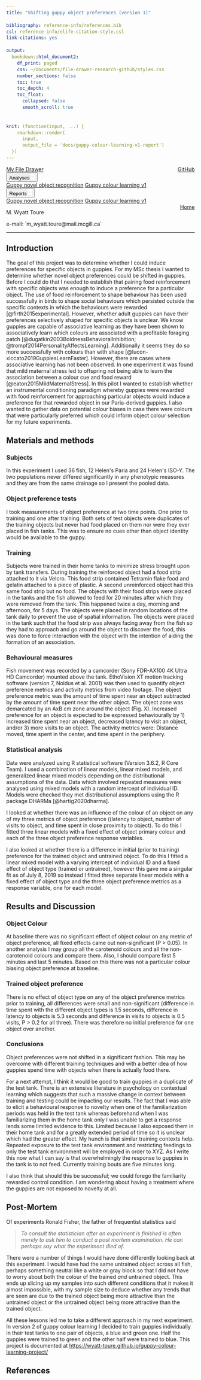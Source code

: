 ```yaml
---
title: "Shifting guppy object preferences (version 1)"

bibliography: reference-info/references.bib
csl: reference-info/elife-citation-style.csl
link-citations: yes

output:
  bookdown::html_document2:
    df_print: paged
    css: ~/Documents/file-drawer-research-github/styles.css
    number_sections: false
    toc: true
    toc_depth: 4
    toc_float:
      collapsed: false
      smooth_scroll: true

    
knit: (function(input, ...) {
    rmarkdown::render(
      input,
      output_file = 'docs/guppy-colour-learning-v1-report')
  })
---
```

<div class="topnav">
<a href="index.html">My File Drawer</a>
<a href="https://github.com/wyatt-toure/file-drawer-research" style = "float: right;">GitHub</a>
<div class="dropdown">
<button class="dropbtn">Analyses <img src="caret-down.svg" width = "10"></img></button>
<div class="dropdown-content">
<a href="guppy-novel-object-recognition-analysis.html">Guppy novel object recognition</a>
<a href="guppy-colour-learning-v1-analysis.html">Guppy colour learning v1</a>
</div>
</div>
<div class="dropdown">
<button class="dropbtn">Reports <img src="caret-down.svg" width = "10"></img></button>
<div class="dropdown-content">
<a href="guppy-novel-object-recognition-report.html">Guppy novel object recognition</a>
<a href="guppy-colour-learning-v1-report.html">Guppy colour learning v1</a>
</div>
</div>
<a href="index.html" style = "float: right;">Home</a>
</div>

<p class="author-name">M. Wyatt Toure</p>
<p>e-mail: `m_wyatt.toure@mail.mcgill.ca`</p>

------------------------------------------------------------------------

## Introduction

The goal of this project was to determine whether I could induce preferences for specific objects in guppies. For my MSc thesis I wanted to determine whether novel object preferences could be shifted in guppies. Before I could do that I needed to establish that pairing food reinforcement with specific objects was enough to induce a preference for a particular object. The use of food reinforcement to shape behaviour has been used successfully in birds to shape social behaviours which persisted outside the specific contexts in which the behaviours were rewarded [@firth2015experimental]. However, whether adult guppies can have their preferences selectively shaped for specific objects is unclear. We know guppies are capable of associative learning as they have been shown to associatively learn which colours are associated with a profitable foraging patch [@dugatkin2003BoldnessBehavioralInhibition; @trompf2014PersonalityAffectsLearning]. Additionally it seems they do so more successfully with colours than with shape [@lucon-xiccato2019GuppiesLearnFaster]. However, there are cases where associative learning has not been observed. In one experiment it was found that mild maternal stress led to offspring not being able to learn the association between a colour cue and food reward [@eaton2015MildMaternalStress]. In this pilot I wanted to establish whether an instrumental conditioning paradigm whereby guppies were rewarded with food reinforcement for approaching particular objects would induce a preference for that rewarded object in our Paria-derived guppies. I also wanted to gather data on potential colour biases in case there were colours that were particularly preferred which could inform object colour selection for my future experiments.

## Materials and methods

### Subjects

In this experiment I used 36 fish, 12 Helen's Paria and 24 Helen's ISO-Y. The two populations never differed significantly in any phenotypic measures and they are from the same drainage so I present the pooled data.

### Object preference tests

I took measurements of object preference at two time points. One prior to training and one after training. Both sets of test objects were duplicates of the training objects but never had food placed on them nor were they ever placed in fish tanks. This was to ensure no cues other than object identity would be available to the guppy.

### Training

Subjects were trained in their home tanks to minimize stress brought upon by tank transfers. During training the reinforced object had a food strip attached to it via Velcro. This food strip contained Tetramin flake food and gelatin attached to a piece of plastic. A second unreinforced object had this same food strip but no food. The objects with their food strips were placed in the tanks and the fish allowed to feed for 20 minutes after which they were removed from the tank. This happened twice a day, morning and afternoon, for 5 days. The objects were placed in random locations of the tank daily to prevent the use of spatial information. The objects were placed in the tank such that the food strip was always facing away from the fish so they had to approach and go around the object to discover the food, this was done to force interaction with the object with the intention of aiding the formation of an association.

### Behavioural measures

Fish movement was recorded by a camcorder (Sony FDR-AX100 4K Ultra HD Camcorder) mounted above the tank. EthoVision XT motion tracking software (version 7, Noldus et al. 2001) was then used to quantify object preference metrics and activity metrics from video footage. The object preference metric was the amount of time spent near an object subtracted by the amount of time spent near the other object. The object zone was demarcated by an AxB cm zone around the object (Fig. X). Increased preference for an object is expected to be expressed behaviourally by 1) increased time spent near an object, decreased latency to visit an object, and/or 3) more visits to an object. The activity metrics were: Distance moved, time spent in the center, and time spent in the periphery.

### Statistical analysis

Data were analyzed using R statistical software (Version 3.6.2, R Core Team). I used a combination of linear models, linear mixed models, and generalized linear mixed models depending on the distributional assumptions of the data. Data which involved repeated measures were analysed using mixed models with a random intercept of individual ID. Models were checked they met distributional assumptions using the R package DHARMa [@hartig2020dharma].

I looked at whether there was an influence of the colour of an object on any of my three metrics of object preference ((latency to object, number of visits to object, and time spent in close proximity to object). To do this I fitted three linear models with a fixed effect of object primary colour and each of the three object preference response variables.

I also looked at whether there is a difference in initial (prior to training) preference for the trained object and untrained object. To do this I fitted a linear mixed model with a varying intercept of individual ID and a fixed effect of object type (trained or untrained), however this gave me a singular fit as of July 8, 2019 so instead I fitted three separate linear models with a fixed effect of object type and the three object preference metrics as a response variable, one for each model.

## Results and Discussion

### Object Colour

At baseline there was no significant effect of object colour on any metric of object preference, all fixed effects came out non-significant (P > 0.05). In another analysis I may group all the carotenoid colours and all the non-carotenoid colours and compare them. Also, I should compare first 5 minutes and last 5 minutes. Based on this there was not a particular colour biasing object preference at baseline.

### Trained object preference

There is no effect of object type on any of the object preference metrics prior to training, all differences were small and non-significant (difference in time spent with the different object types is 1.5 seconds, difference in latency to objects is 5.3 seconds and difference in visits to objects is 0.5 visits, P > 0.2 for all three). There was therefore no initial preference for one object over another.



### Conclusions

Object preferences were not shifted in a significant fashion. This may be overcome with different training techniques and with a better idea of how guppies spend time with objects when there is actually food there. 

For a next attempt, I think it would be good to train guppies in a duplicate of the test tank. There is an extensive literature in psychology on contextual learning which suggests that such a massive change in context between training and testing could be impacting our results. The fact that I was able to elicit a behavioural response to novelty when one of the familiarization periods was held in the test tank whereas beforehand when I was familiarizing them in the home tank only I was unable to get a response lends some limited evidence to this. Limited because I also exposed them in their home tank and for a greatly extended period of time so it is unclear which had the greater effect. My hunch is that similar training contexts help. Repeated exposure to the test tank environment and restricting feedings to only the test tank environment will be employed in order to XYZ. As I write this now what I can say is that overwhelmingly the response to guppies in the tank is to not feed. Currently training bouts are five minutes long.

I also think that should this be successful; we could forego the familiarity rewarded control condition. I am wondering about having a treatment where the guppies are not exposed to novelty at all.

## Post-Mortem 

Of experiments Ronald Fisher, the father of frequentist statistics said

>*To consult the statistician after an experiment is finished is often merely to ask him to conduct a post mortem examination. He can perhaps say what the experiment died of.*

There were a number of things I would have done differently looking back at this experiment. I would have had the same untrained object across all fish, perhaps something neutral like a white or gray block so that I did not have to worry about both the colour of the trained *and* untrained object. This ends up slicing up my samples into such different conditions that it makes it almost impossible, with my sample size to deduce whether any trends that are seen are due to the trained object being more attractive than the untrained object or the untrained object being more attractive than the trained object. 

All these lessons led me to take a different approach in my next experiment. In version 2 of guppy colour learning I decided to train guppies individually in their test tanks to one pair of objects, a blue and green one. Half the guppies were trained to green and the other half were trained to blue. This project is documented at https://wyatt-toure.github.io/guppy-colour-learning-project/  

## References
